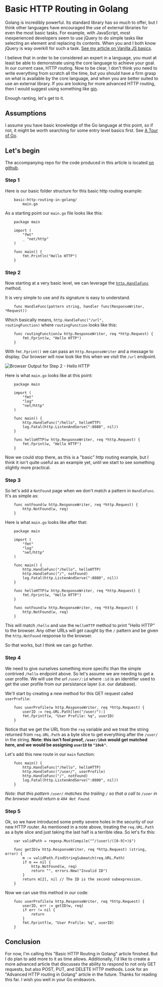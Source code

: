 # Basic HTTP Routing in Golang #

Golang is incredibly powerful.  Its standard library has so much to offer, but I think other languages have encouraged the use of external libraries for even the most basic tasks.  For example, with JavaScript, most inexperienced developers seem to use jQuery to do simple tasks like selecting an element and replacing its contents. When you and I both know jQuery is way overkill for such a task.  [See my article on Vanilla JS basics](https://leviolson.com/posts/vanilla-js-basics).

I believe that in order to be considered an expert in a language, you must at least be able to demonstrate using the core language to achieve your goal.  In our current case, HTTP routing.  Now to be clear, I don't think you need to write everything from scratch all the time, but you should have a firm grasp on what is available by the core language, and when you are better suited to use an external library.  If you are looking for more advanced HTTP routing, then I would suggest using something like [gin](https://github.com/gin-gonic/gin).

Enough ranting, let's get to it.

## Assumptions ##

I assume you have basic knowledge of the Go language at this point, so if not, it might be worth searching for some entry level basics first.  See [A Tour of Go](https://tour.golang.org).

## Let's begin ##

The accompanying repo for the code produced in this article is located [on github](https://github.com/leothelocust/basic-http-routing-in-golang).

### Step 1 ###

Here is our basic folder structure for this basic http routing example:

<pre class="prettyprint"><code>    basic-http-routing-in-golang/
        main.go
</pre></code>

As a starting point our `main.go` file looks like this:

<pre class="prettyprint"><code class="language-go">    package main

    import (
        "fmt"
        _ "net/http"
    )

    func main() {
        fmt.Println("Hello HTTP")
    }
</pre></code>

### Step 2 ###

Now starting at a very basic level, we can leverage the [`http.HandleFunc`](https://golang.org/pkg/net/http/#HandleFunc) method.

It is very simple to use and its signature is easy to understand.

<pre class="prettyprint"><code class="language-go">    func HandleFunc(pattern string, handler func(ResponseWriter, *Request))
</pre></code>

Which basically means, <code class="prettyprint">http.HandleFunc("/url", routingFunction)</code> where `routingFunction` looks like this:

<pre class="prettyprint"><code class="language-go">    func routingFunction(w http.ResponseWriter, req *http.Request) {
        fmt.Fprint(w, "Hello HTTP")
    }
</pre></code>

With `fmt.Fprint()` we can pass an `http.ResponseWriter` and a message to display.  Our browser will now look like this when we visit the `/url` endpoint.

![Browser Output for Step 2 - Hello HTTP](https://leviolson.com/images/step2-browser-output.png)

Here is what `main.go` looks like at this point:

<pre class="prettyprint"><code class="language-go">    package main

    import (
        "fmt"
        "log"
        "net/http"
    )

    func main() {
        http.HandleFunc("/hello", helloHTTP)
        log.Fatal(http.ListenAndServe(":8080", nil))
    }

    func helloHTTP(w http.ResponseWriter, req *http.Request) {
        fmt.Fprint(w, "Hello HTTP")
    }
</pre></code>

Now we could stop there, as this is a "basic" http routing example, but I think it isn't quite useful as an example yet, until we start to see something slightly more practical.

### Step 3 ###

So let's add a `NotFound` page when we don't match a pattern in `HandleFunc`.  It's as simple as:

<pre class="prettyprint"><code class="language-go">    func notFound(w http.ResponseWriter, req *http.Request) {
        http.NotFound(w, req)
    }
</pre></code>

Here is what `main.go` looks like after that:

<pre class="prettyprint"><code class="language-go">    package main

    import (
        "fmt"
        "log"
        "net/http"
    )

    func main() {
        http.HandleFunc("/hello", helloHTTP)
        http.HandleFunc("/", notFound)
        log.Fatal(http.ListenAndServe(":8080", nil))
    }

    func helloHTTP(w http.ResponseWriter, req *http.Request) {
        fmt.Fprint(w, "Hello HTTP")
    }

    func notFound(w http.ResponseWriter, req *http.Request) {
        http.NotFound(w, req)
    }
</pre></code>

This will match `/hello` and use the `HelloHTTP` method to print "Hello HTTP" to the browser.  Any other URLs will get caught by the `/` pattern and be given the `http.NotFound` response to the browser.

So that works, but I think we can go further.

### Step 4 ###

We need to give ourselves something more specific than the simple contrived `/hello` endpoint above.  So let's assume we are needing to get a user profile.  We will use the url `/user/:id` where `:id` is an identifier used to get the user profile from our persistance layer (i.e. our database).

We'll start by creating a new method for this GET request called `userProfile`:

<pre class="prettyprint"><code class="language-go">    func userProfile(w http.ResponseWriter, req *http.Request) {
        userID := req.URL.Path[len("/user/"):]
        fmt.Fprintf(w, "User Profile: %q", userID)
    }
</pre></code>

Notice that we get the URL from the `req` variable and we treat the string returned from `req.URL.Path` as a byte slice to get everything after the `/user/` in the string.  **Note: this isn't fool proof, `/user/10ok` would get matched here, and we would be assigning `userID` to `"10ok"`.**

Let's add this new route in our `main` function:

<pre class="prettyprint"><code class="language-go">    func main() {
        http.HandleFunc("/hello", helloHTTP)
        http.HandleFunc("/user/", userProfile)
        http.HandleFunc("/", notFound)
        log.Fatal(http.ListenAndServe(":8080", nil))
    }
</pre></code>

_Note: that this pattern `/user/` matches the trailing `/` so that a call to `/user` in the browser would return a `404 Not Found`._

### Step 5 ####

Ok, so we have introduced some pretty severe holes in the security of our new HTTP router.  As mentioned in a note above, treating the `req.URL.Path` as a byte slice and just taking the last half is a terrible idea.  So let's fix this:

<pre class="prettyprint"><code class="language-go">    var validPath = regexp.MustCompile("^/(user)/([0-9]+)$")

    func getID(w http.ResponseWriter, req *http.Request) (string, error) {
        m := validPath.FindStringSubmatch(req.URL.Path)
        if m == nil {
            http.NotFound(w, req)
            return "", errors.New("Invalid ID")
        }
        return m[2], nil // The ID is the second subexpression.
    }
</pre></code>

Now we can use this method in our code:

<pre class="prettyprint"><code class="language-go">    func userProfile(w http.ResponseWriter, req *http.Request) {
        userID, err := getID(w, req)
        if err != nil {
            return
        }
        fmt.Fprintf(w, "User Profile: %q", userID)
    }
</pre></code>

## Conclusion ##

For now, I'm calling this "Basic HTTP Routing in Golang" article finished.  But I do plan to add more to it as time allows.  Additionally, I'd like to create a more advanced article that discusses the ability to respond to not only GET requests, but also POST, PUT, and DELETE HTTP methods.  Look for an "Advanced HTTP routing in Golang" article in the future.  Thanks for reading this far.  I wish you well in your Go endeavors.
